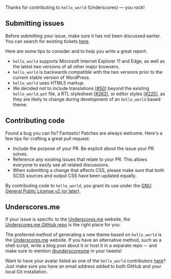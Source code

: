 Thanks for contributing to `hello_world` (Underscores) — you rock!

## Submitting issues
Before submitting your issue, make sure it has not been discussed earlier. You can search for existing tickets [here](https://github.com/Automattic/hello_world/search).

Here are some tips to consider and to help you write a great report:

* `hello_world` supports Microsoft Internet Explorer 11 and Edge, as well as the latest two versions of all other major browsers.
* `hello_world` is backwards compatible with the two versions prior to the current stable version of WordPress.
* `hello_world` uses HTML5 markup.
* We decided not to include translations [[#50](https://github.com/Automattic/hello_world/pull/50)] beyond the existing `hello_world.pot` file, a RTL stylesheet [[#263](https://github.com/Automattic/hello_world/pull/263)], or editor styles [[#225](https://github.com/Automattic/hello_world/pull/225)], as they are likely to change during development of an `hello_world` based theme.

## Contributing code

Found a bug you can fix? Fantastic! Patches are always welcome. Here's a few tips for crafting a great pull request:

* Include the purpose of your PR. Be explicit about the issue your PR solves.
* Reference any existing issues that relate to your PR. This allows everyone to easily see all related discussions.
* When submitting a change that affects CSS, please make sure that both SCSS sources and output CSS have been updated equally.

By contributing code to `hello_world`, you grant its use under the [GNU General Public License v2 (or later)](LICENSE).

## Underscores.me
If your issue is specific to the [Underscores.me](http://underscores.me) website, the [Underscores.me GitHub repo](https://github.com/Automattic/underscores.me) is the right place for you.

The preferred method of generating a new theme based on `hello_world` is the [Underscores.me](http://underscores.me) website. If you have an alternative method, such as a shell script, write a blog post about it or host it in a separate repo -- and make sure to mention [@underscoresme](https://twitter.com/underscoresme) in your tweets!

Want to have your avatar listed as one of the `hello_world` contributors [here](http://underscores.me/#contribute)? Just make sure you have an email address added to both GitHub and your local Git installation.
